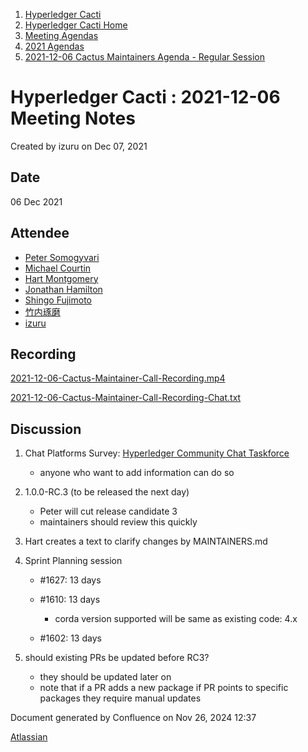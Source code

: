 1. [Hyperledger Cacti](index.html)
2. [Hyperledger Cacti Home](Hyperledger-Cacti-Home_20414469.html)
3. [Meeting Agendas](Meeting-Agendas_20414488.html)
4. [2021 Agendas](2021-Agendas_20414860.html)
5. [2021-12-06 Cactus Maintainers Agenda - Regular Session](2021-12-06-Cactus-Maintainers-Agenda---Regular-Session_20415300.html)

# Hyperledger Cacti : 2021-12-06 Meeting Notes

Created by izuru on Dec 07, 2021

## Date

06 Dec 2021

## Attendee

- [Peter Somogyvari](https://lf-hyperledger.atlassian.net/wiki/people/557058:cae262a4-be99-4f5e-a36e-bf20a5c795f2?ref=confluence)
- [Michael Courtin](https://lf-hyperledger.atlassian.net/wiki/people/5aa8f7a28fb3642a6fd1fbc9?ref=confluence)
- [Hart Montgomery](https://lf-hyperledger.atlassian.net/wiki/people/712020:86f447c0-86dc-43b3-ac03-6a31923bbb84?ref=confluence)
- [Jonathan Hamilton](https://lf-hyperledger.atlassian.net/wiki/people/557058:b67865d6-864d-4728-91f1-8b4e178a6466?ref=confluence)
- [Shingo Fujimoto](https://lf-hyperledger.atlassian.net/wiki/people/712020:14e583f1-56ad-4e76-a373-78870fbd000f?ref=confluence)
- [竹内琢磨](https://lf-hyperledger.atlassian.net/wiki/people/70121:99daf5c8-226c-43d4-9f24-0a46a0546192?ref=confluence)
- [izuru](https://lf-hyperledger.atlassian.net/wiki/people/625569d1eee0a9006ab7e9d8?ref=confluence)

## Recording

[2021-12-06-Cactus-Maintainer-Call-Recording.mp4](https://lf-hyperledger.atlassian.net/wiki/download/attachments/20415300/2021-12-06-Cactus-Maintainer-Call-Recording.mp4?version=1&modificationDate=1638812794000&api=v2)

[2021-12-06-Cactus-Maintainer-Call-Recording-Chat.txt](https://lf-hyperledger.atlassian.net/wiki/download/attachments/20415300/2021-12-06-Cactus-Maintainer-Call-Recording-Chat.txt?version=1&modificationDate=1638812794000&api=v2)

## Discussion

1. Chat Platforms Survey: [Hyperledger Community Chat Taskforce](https://lf-hyperledger.atlassian.net/wiki/display/TF/Hyperledger+Community+Chat+Taskforce)
   
   - anyone who want to add information can do so
2. 1.0.0-RC.3 (to be released the next day)
   
   - Peter will cut release candidate 3
   - maintainers should review this quickly
3. Hart creates a text to clarify changes by MAINTAINERS.md
4. Sprint Planning session
   
   - #1627: 13 days
   - #1610: 13 days
     
     - corda version supported will be same as existing code: 4.x
   - #1602: 13 days
5. should existing PRs be updated before RC3?
   
   - they should be updated later on
   - note that if a PR adds a new package if PR points to specific packages they require manual updates

Document generated by Confluence on Nov 26, 2024 12:37

[Atlassian](http://www.atlassian.com/)
